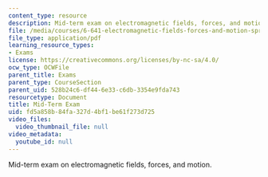 ```yaml
---
content_type: resource
description: Mid-term exam on electromagnetic fields, forces, and motion.
file: /media/courses/6-641-electromagnetic-fields-forces-and-motion-spring-2009/fd5a858b84fa327d4bf1be61f273d725_MIT6_641s09_quiz2009.pdf
file_type: application/pdf
learning_resource_types:
- Exams
license: https://creativecommons.org/licenses/by-nc-sa/4.0/
ocw_type: OCWFile
parent_title: Exams
parent_type: CourseSection
parent_uid: 528b24c6-df44-6e33-c6db-3354e9fda743
resourcetype: Document
title: Mid-Term Exam
uid: fd5a858b-84fa-327d-4bf1-be61f273d725
video_files:
  video_thumbnail_file: null
video_metadata:
  youtube_id: null
---
```

Mid-term exam on electromagnetic fields, forces, and motion.